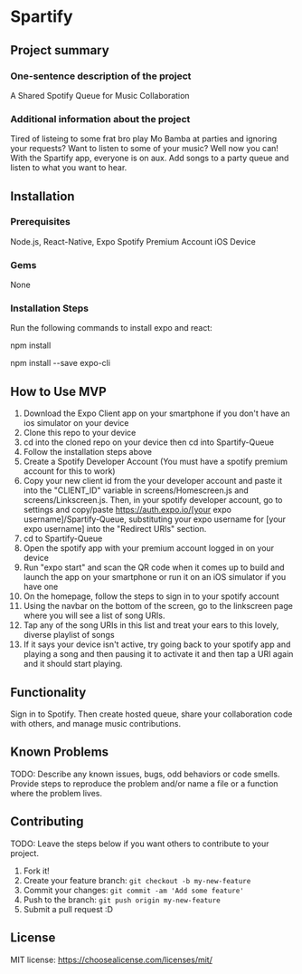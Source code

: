 # Spartify

## Project summary

### One-sentence description of the project

A Shared Spotify Queue for Music Collaboration

### Additional information about the project

Tired of listeing to some frat bro play Mo Bamba at parties and ignoring your requests? Want to listen to some of your music? Well now you can! With the Spartify app, everyone is on aux. Add songs to a party queue and listen to what you want to hear.


## Installation

### Prerequisites

Node.js,
React-Native,
Expo
Spotify Premium Account
iOS Device

### Gems

None

### Installation Steps

Run the following commands to install expo and react:

npm install

npm install --save expo-cli

## How to Use MVP

1) Download the Expo Client app on your smartphone if you don't have an ios simulator on your device
2) Clone this repo to your device
3) cd into the cloned repo on your device then cd into Spartify-Queue
4) Follow the installation steps above
5) Create a Spotify Developer Account (You must have a spotify premium account for this to work)
6) Copy your new client id from the your developer account and paste it into the "CLIENT_ID" variable in 
   screens/Homescreen.js and screens/Linkscreen.js.  Then, in your spotify developer account, go to settings and copy/paste https://auth.expo.io/[your expo username]/Spartify-Queue, substituting your expo username for [your expo username]
   into the "Redirect URIs" section.
8) cd to Spartify-Queue
9) Open the spotify app with your premium account logged in on your device 
10) Run "expo start" and scan the QR code when it comes up to build and launch the app on your smartphone or run it on an iOS simulator if you have one
11) On the homepage, follow the steps to sign in to your spotify account
12) Using the navbar on the bottom of the screen, go to the linkscreen page where you will see a list of song URIs.
13) Tap any of the song URIs in this list and treat your ears to this lovely, diverse playlist of songs
14) If it says your device isn't active, try going back to your spotify app and playing a song and then pausing it to activate it and
    then tap a URI again and it should start playing.

## Functionality

Sign in to Spotify. Then create hosted queue, share your collaboration code with others, and manage music contributions. 

## Known Problems

TODO: Describe any known issues, bugs, odd behaviors or code smells. 
Provide steps to reproduce the problem and/or name a file or a function where the problem lives.


## Contributing

TODO: Leave the steps below if you want others to contribute to your project.

1. Fork it!
2. Create your feature branch: `git checkout -b my-new-feature`
3. Commit your changes: `git commit -am 'Add some feature'`
4. Push to the branch: `git push origin my-new-feature`
5. Submit a pull request :D

## License

MIT license: <https://choosealicense.com/licenses/mit/>
